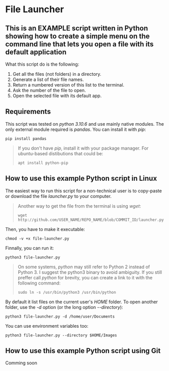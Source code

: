 # File Launcher

## This is an EXAMPLE script written in Python showing how to create a simple menu on the command line that lets you open a file with its default application

What this script do is the following:

1. Get all the files (not folders) in a directory.
2. Generate a list of their file names.
3. Return a numbered version of this list to the terminal.
4. Ask the number of the file to open.
5. Open the selected file with its default app.

## Requirements

This script was tested on *python 3.10.6* and use mainly native modules. The
only external module required is *pandas*. You can install it with *pip*:

```
pip install pandas
```

> If you don't have *pip*, install it with your package manager. For
ubuntu-based distibutions that could be:
>
> ```
> apt install python-pip
> ```

## How to use this example Python script in Linux

The easiest way to run this script for a non-technical user is to copy-paste or
download the file *launcher.py* to your computer.

> Another way to get the file from the terminal is using *wget*:
>
> ```
> wget http://github.com/USER_NAME/REPO_NAME/blob/COMMIT_ID/launcher.py
> ```

Then, you have to make it executable:

```
chmod -v +x file-launcher.py
```

Finnally, you can run it:

```
python3 file-launcher.py
```

> On some systems, *python* may still refer to Python 2 instead of Python 3.
I suggest the python3 binary to avoid ambiguity. If you still preffer call
*python* for brevity, you can create a link to it with the following command:
>
> ```
> sudo ln -s /usr/bin/python3 /usr/bin/python
> ```

By default it list files on the current user's *HOME* folder. To open another
folder, use the *-d* option (or the long option *--directory*):

```
python3 file-launcher.py -d /home/user/Documents
```

You can use environment variables too:

```
python3 file-launcher.py --directory $HOME/Images
```

## How to use this example Python script using Git

Comming soon
